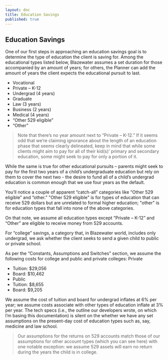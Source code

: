 ```yaml
---
layout: doc
title: Education Savings
published: true
---
```


## Education Savings

One of our first steps in approaching an education savings goal is to determine the type of education the client is saving for. Among the educational types listed below, Blazewater assumes a set duration for those accompanied by an amount of years; for others, the Planner can add the amount of years the client expects the educational pursuit to last.

* Vocational
* Private – K-12
* Undergrad (4 years)
* Graduate
* Law (3 years)
* Business (2 years)
* Medical (4 years)
* “Other 529 eligible”
* “Other”

> Note that there’s no year amount next to “Private – K-12.” If it seems odd that we’re claiming ignorance about the length of an education phase that seems clearly delineated, keep in mind that while some clients might aim to pay for all of their kid(s)’ primary and secondary education, some might seek to pay for only a portion of it.

While the same is true for other educational pursuits – parents might seek to pay for the first two years of a child’s undergraduate education but rely on them to cover the next two - the desire to fund all of a child’s undergrad education is common enough that we use four years as the default.

You’ll notice a couple of apparent “catch-all” categories like “Other 529 eligible” and “other.” "Other 529 eligible" is for types of education that can receive 529 dollars but are unrelated to formal higher education; "other" is for education types that fall into none of the above categories.

On that note, we assume all education types except “Private – K-12” and “Other” are eligible to receive money from 529 accounts.

For “college” savings, a category that, in Blazewater world, includes only undergrad, we ask whether the client seeks to send a given child to public or private school.

As per the “Constants, Assumptions and Switches” section, we assume the following costs for college and public and private colleges:
Private
- Tuition: $29,056
- Board: $10,462
- Public
- Tuition: $8,655
- Board: $9,205

We assume the cost of tuition and board for undergrad inflates at 6% per year; we assume costs associate with other types of education inflate at 3% per year. The tech specs (i.e., the outline our developers wrote, on which I’m basing this documentation) is silent on the whether we have any set assumptions on the present-day cost of education types such as, say, medicine and law school. 

> Our assumptions for the returns on 529 accounts match those of our assumptions for other account types (which you can see here) with one notable exception: we assume 529 assets will earn no return during the years the child is in college.
